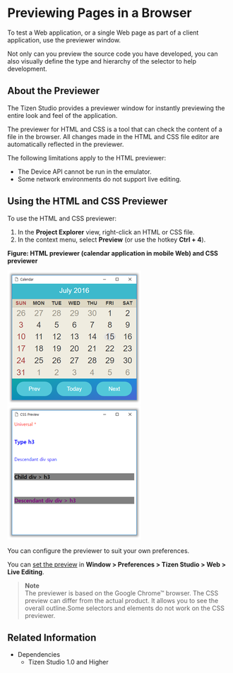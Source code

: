 # Previewing Pages in a Browser

To test a Web application, or a single Web page as part of a client application, use the previewer window.

Not only can you preview the source code you have developed, you can also visually define the type and hierarchy of the selector to help development.

<a name="about"></a>
## About the Previewer

The Tizen Studio provides a previewer window for instantly previewing the entire look and feel of the application.

The previewer for HTML and CSS is a tool that can check the content of a file in the browser. All changes made in the HTML and CSS file editor are automatically reflected in the previewer.

The following limitations apply to the HTML previewer:

- The Device API cannot be run in the emulator.
- Some network environments do not support live editing.

<a name="use"></a>
## Using the HTML and CSS Previewer

To use the HTML and CSS previewer:

1. In the **Project Explorer** view, right-click an HTML or CSS file.
2. In the context menu, select **Preview** (or use the hotkey **Ctrl + 4**).

**Figure: HTML previewer (calendar application in mobile Web) and CSS previewer**

![HTML previewer (calendar application in mobile Web) and CSS previewer](./media/previewer_html_previewer.png) ![HTML previewer (calendar application in mobile Web) and CSS previewer](./media/previewer_css_previewer.png)

You can configure the previewer to suit your own preferences.

You can [set the preview](IDE-preferences.md#live) in **Window > Preferences > Tizen Studio > Web > Live Editing**.

> **Note**  
> The previewer is based on the Google Chrome™ browser. The CSS preview can differ from the actual product. It allows you to see the overall outline.Some selectors and elements do not work on the CSS previewer.

## Related Information
* Dependencies
  - Tizen Studio 1.0 and Higher
